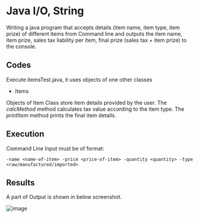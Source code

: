 # Java I/O, String
Writing a java program that accepts details (item name, item type, item prize) of different items from
Command line and outputs the item name, item prize, sales tax liability per item, final prize (sales tax + item prize) to the console.

## Codes
Execute itemsTest.java, it uses objects of one other classes
- Items

Objects of Item Class store item details provided by the user. The *calcMethod* method calculates tax value according to the item type. The *printItem* method prints the final item details. 

## Execution
Command Line Input must be of format:
```
-name <name-of-item> -price <price-of-item> -quantity <quantity> -type <raw/manufactured/imported>
```

## Results
A part of Output is shown in below screenshot.

![image](https://user-images.githubusercontent.com/23214916/50033597-28ccb000-001f-11e9-8ea1-e178715260cc.png)
